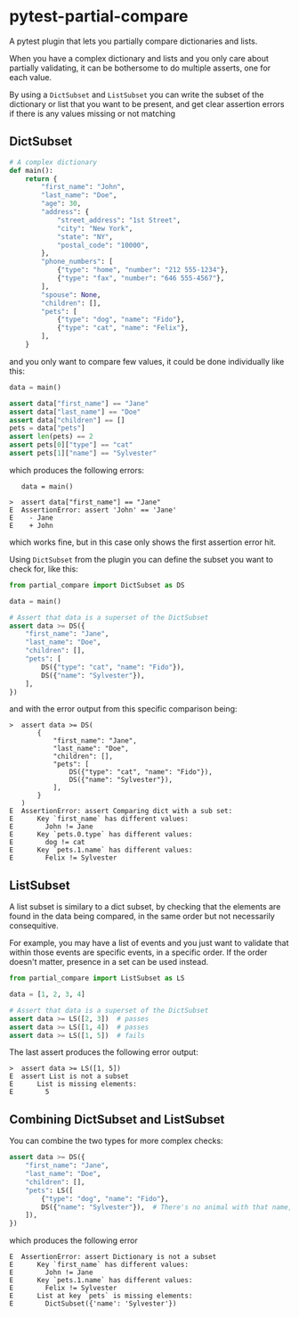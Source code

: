 # pytest-partial-compare

A pytest plugin that lets you partially compare dictionaries and lists.

When you have a complex dictionary and lists and you only care about partially
validating, it can be bothersome to do multiple asserts, one for each value.

By using a `DictSubset` and `ListSubset` you can write the subset of the
dictionary or list that you want to be present, and get clear assertion errors
if there is any values missing or not matching

## DictSubset

```python
# A complex dictionary
def main():
    return {
        "first_name": "John",
        "last_name": "Doe",
        "age": 30,
        "address": {
            "street_address": "1st Street",
            "city": "New York",
            "state": "NY",
            "postal_code": "10000",
        },
        "phone_numbers": [
            {"type": "home", "number": "212 555-1234"},
            {"type": "fax", "number": "646 555-4567"},
        ],
        "spouse": None,
        "children": [],
        "pets": [
            {"type": "dog", "name": "Fido"},
            {"type": "cat", "name": "Felix"},
        ],
    }
```

and you only want to compare few values, it could be done individually like this:

```python
data = main()

assert data["first_name"] == "Jane"
assert data["last_name"] == "Doe"
assert data["children"] == []
pets = data["pets"]
assert len(pets) == 2
assert pets[0]["type"] == "cat"
assert pets[1]["name"] == "Sylvester"
```

which produces the following errors:

```
   data = main()

>  assert data["first_name"] == "Jane"
E  AssertionError: assert 'John' == 'Jane'
E    - Jane
E    + John
```

which works fine, but in this case only shows the first assertion error hit.

Using `DictSubset` from the plugin you can define the subset you want to check
for, like this:

```python
from partial_compare import DictSubset as DS

data = main()

# Assert that data is a superset of the DictSubset
assert data >= DS({
    "first_name": "Jane",
    "last_name": "Doe",
    "children": [],
    "pets": [
        DS({"type": "cat", "name": "Fido"}),
        DS({"name": "Sylvester"}),
    ],
})
```

and with the error output from this specific comparison being:

```
>  assert data >= DS(
       {
           "first_name": "Jane",
           "last_name": "Doe",
           "children": [],
           "pets": [
               DS({"type": "cat", "name": "Fido"}),
               DS({"name": "Sylvester"}),
           ],
       }
   )
E  AssertionError: assert Comparing dict with a sub set:
E      Key `first_name` has different values:
E        John != Jane
E      Key `pets.0.type` has different values:
E        dog != cat
E      Key `pets.1.name` has different values:
E        Felix != Sylvester
```

## ListSubset

A list subset is similary to a dict subset, by checking that the elements are
found in the data being compared, in the same order but not necessarily
consequitive.

For example, you may have a list of events and you just want to validate that
within those events are specific events, in a specific order. If the order
doesn't matter, presence in a set can be used instead.

```python
from partial_compare import ListSubset as LS

data = [1, 2, 3, 4]

# Assert that data is a superset of the DictSubset
assert data >= LS([2, 3])  # passes
assert data >= LS([1, 4])  # passes
assert data >= LS([1, 5])  # fails
```

The last assert produces the following error output:

```
>  assert data >= LS([1, 5])
E  assert List is not a subset
E      List is missing elements:
E        5
```

## Combining DictSubset and ListSubset

You can combine the two types for more complex checks:

```python
assert data >= DS({
    "first_name": "Jane",
    "last_name": "Doe",
    "children": [],
    "pets": LS([
        {"type": "dog", "name": "Fido"},
        DS({"name": "Sylvester"}),  # There's no animal with that name, no matter the type
    ]),
})
```

which produces the following error

```
E  AssertionError: assert Dictionary is not a subset
E      Key `first_name` has different values:
E        John != Jane
E      Key `pets.1.name` has different values:
E        Felix != Sylvester
E      List at key `pets` is missing elements:
E        DictSubset({'name': 'Sylvester'})
```
